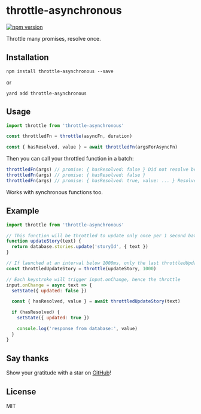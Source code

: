# throttle-asynchronous

[![npm version](https://badge.fury.io/js/throttle-asynchronous.svg)](https://badge.fury.io/js/throttle-asynchronous)

Throttle many promises, resolve once.

## Installation

`npm install throttle-asynchronous --save`

or

`yard add throttle-asynchronous`

## Usage

```js
import throttle from 'throttle-asynchronous'

const throttledFn = throttle(asyncFn, duration)

const { hasResolved, value } = await throttledFn(argsForAsyncFn)
```

Then you can call your throttled function in a batch:

```js
throttledFn(args) // promise: { hasResolved: false } Did not resolve because a sibling was invoked in the interval duration
throttledFn(args) // promise: { hasResolved: false }
throttledFn(args) // promise: { hasResolved: true, value: ... } Resolved because last in the batch
```

Works with synchronous functions too.

## Example

```js
import throttle from 'throttle-asynchronous'

// This function will be throttled to update only once per 1 second batch
function updateStory(text) {
  return database.stories.update('storyId', { text })
}

// If launched at an interval below 1000ms, only the last throttledUpdateStory will execute
const throttledUpdateStory = throttle(updateStory, 1000)

// Each keystroke will trigger input.onChange, hence the throttle
input.onChange = async text => {
  setState({ updated: false })

  const { hasResolved, value } = await throttledUpdateStory(text)

  if (hasResolved) {
    setState({ updated: true })

    console.log('response from database:', value)
  }
}
```

## Say thanks

Show your gratitude with a star on [GitHub](https://github.com/dherault/array-differences)!

## License

MIT

